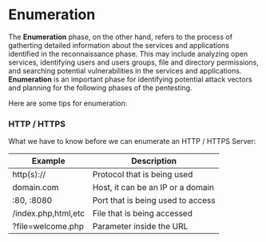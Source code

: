 # Enumeration

The **Enumeration** phase, on the other hand, refers to the process of gatherting detailed information about the services and applications identified in the reconnaissance phase. This may include analyzing open services, identifying users and users groups, file and directory permissions, and searching potential vulnerabilities in the services and applications. **Enumeration** is an important phase for identifying potential attack vectors and planning for the following phases of the pentesting.

Here are some tips for enumeration:

### HTTP / HTTPS

What we have to know before we can enumerate an HTTP / HTTPS Server:

| Example             | Description                       |
| ------------------- | --------------------------------- |
| http(s)://          | Protocol that is being used       |
| domain.com          | Host, it can be an IP or a domain |
| :80, :8080          | Port that is being used to access |
| /index.php,html,etc | File that is being accessed       |
| ?file=welcome.php   | Parameter inside the URL          |
